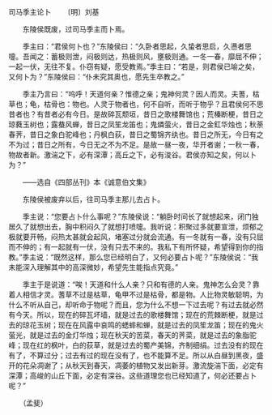 司马季主论卜
　　〔明〕刘基 

　　东陵侯既废，过司马季主而卜焉。

　　季主曰：“君侯何卜也？”东陵侯曰：“久卧者思起，久蛰者思启，久懑者思嚏。吾闻之：蓄极则泄，闷极则达，热极则风，壅极则通。一冬一春，靡屈不伸；一起一伏，无往不复。仆窃有疑，愿受教焉。”季主曰：“若是，则君侯已喻之矣，又何卜为？”东陵侯曰：“仆未究其奥也，愿先生卒教之。”

　　季主乃言曰：“呜呼！天道何亲？惟德之亲；鬼神何灵？因人而灵。夫蓍，枯草也；龟，枯骨也：物也。人灵于物者也，何不自听，而听于物乎？且君侯何不思昔者也？有昔者必有今日。是故碎瓦颓垣，昔日之歌楼舞馆也；荒榛断梗，昔日之琼蕤玉树也；露蛬风蝉，昔日之凤笙龙笛也；鬼燐萤火，昔日之金釭华烛也；秋荼春荠，昔日之象白驼峰也；丹枫白荻，昔日之蜀锦齐纨也。昔日之所无，今日有之不为过；昔日之所有，今日无之不为不足。是故一昼一夜，华开者谢；一秋一春，物故者新。激湍之下，必有深潭；高丘之下，必有浚谷。君侯亦知之矣，何以卜为？”

　　——选自《四部丛刊》本《诚意伯文集》　　

　　东陵侯被废弃以后，往司马季主那儿去占卜。

　　季主说：“您要占卜什么事呢？”东陵侯说：“躺卧时间长了就想起来，闭门独居久了就想出去，胸中积闷久了就想打喷嚏。我听说：积聚过多就要宣泄，烦郁之极就要开畅，闷热太甚就会起风，堵塞过分就会流通。有一冬就有一春，没有只屈而不伸的；有一起就有一伏，没有只去不来的。我私下有所怀疑，希望得到你的指教。”季主说：“既然这样，那么您已经明白了，又何必要占卜呢？”东陵侯说：“我未能深入理解其中的高深微妙，希望先生能指点究竟。”

　　季主于是说道：“唉！天道和什么人亲？只和有德的人亲。鬼神怎么会灵？靠着人相信才灵。蓍草不过是枯草，龟甲不过是枯骨，都是物。人比物灵敏聪明，为什么不听从自己，却听命于物呢？而且，您为什么不想一下过去呢？有过去就必然有今天。所以，现在的碎瓦坏墙，就是过去的歌楼舞馆；现在的荒棘断梗，就是过去的琼花玉树；现在在风露中哀鸣的蟋蟀和蝉，就是过去的凤笙龙笛；现在的鬼火萤光，就是过去的金灯华烛；现在秋天的苦菜，春天的荠菜，就是过去的象脂驼峰；现在红的枫叶，白的荻草，就是过去的蜀产美锦，齐制细绢。过去没有的现在有了，不算过分；过去有过的现在没有了，也不能算不足。所以从白昼到黑夜，盛开的花朵凋谢了；从秋天到春天，凋萎的植物又发出新芽。激流旋湍下面，必定有深潭；高峻的山丘下面，必定有深谷。这些道理您也已经知道了，何必还要占卜呢？”

　　（孟斐） 


